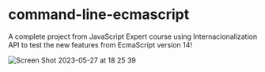 # command-line-ecmascript

A complete project from JavaScript Expert course using Internacionalization API to test the new features from EcmaScript version 14!

![Screen Shot 2023-05-27 at 18 25 39](https://github.com/ananeridev/command-line-ecmascript/assets/42419543/1ef4d98d-a15e-4e5a-b876-055d14bd4ca5)

